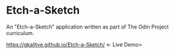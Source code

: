 # Etch-a-Sketch
An "Etch-a-Sketch" application written as part of The Odin Project curriculum. 

https://gkalitve.github.io/Etch-a-Sketch/ <- Live Demo>
